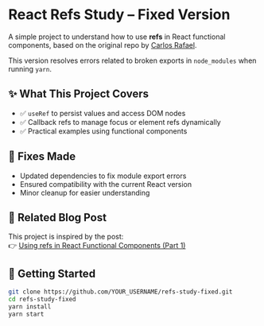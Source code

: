 # React Refs Study – Fixed Version

A simple project to understand how to use **refs** in React functional components, based on the original repo by [Carlos Rafael](https://github.com/CarlosRafael22/refs-study).

This version resolves errors related to broken exports in `node_modules` when running `yarn`.

## ✨ What This Project Covers

- ✅ `useRef` to persist values and access DOM nodes
- ✅ Callback refs to manage focus or element refs dynamically
- ✅ Practical examples using functional components

## 🔧 Fixes Made

- Updated dependencies to fix module export errors
- Ensured compatibility with the current React version
- Minor cleanup for easier understanding

## 📖 Related Blog Post

This project is inspired by the post:  
👉 [Using refs in React Functional Components (Part 1)](https://dev.to/carlosrafael22/using-refs-in-react-functional-components-part-1-useref-callback-ref-2j5i)

## 🚀 Getting Started

```bash
git clone https://github.com/YOUR_USERNAME/refs-study-fixed.git
cd refs-study-fixed
yarn install
yarn start
